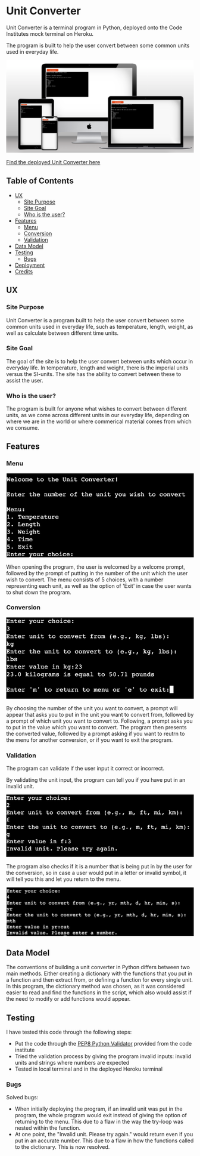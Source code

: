 # Unit Converter 

Unit Converter is a terminal program in Python, deployed onto the Code Institutes mock terminal on Heroku. 

The program is built to help the user convert between some common units used in everyday life. 

![Device mockup of terminal application](assets/docs/images/dev-mockup.png)

[Find the deployed Unit Converter here](https://unit-converter-db3f55df0db8.herokuapp.com/)

## Table of Contents

+ [UX](#ux "UX")
  + [Site Purpose](#site-purpose "Site Purpose")
  + [Site Goal](#site-goal "Site Goal")
  + [Who is the user?](#user "Who is the user?")
+ [Features](#features "Features")
  + [Menu](#menu "Menu")
  + [Conversion](#conversion "Conversion")
  + [Validation](#validation "Validation")
+ [Data Model](#data-model "Data Model")
+ [Testing](#testing "Testing")
  + [Bugs](#bugs "Bugs")
+ [Deployment](#deployment "Deployment")
+ [Credits](#credits "Credits")

## UX

### Site Purpose 

Unit Converter is a program built to help the user convert between some common units used in everyday life, such as temperature, length, weight, as well as calculate between different time units. 

### Site Goal 

The goal of the site is to help the user convert between units which occur in everyday life. In temperature, length and weight, there is the imperial units versus the SI-units. The site has the ability to convert between these to assist the user. 

### Who is the user? 

The program is built for anyone what wishes to convert between different units, as we come across different units in our everyday life, depending on where we are in the world or where commerical material comes from which we consume. 

## Features 

### Menu 

![Image of Welcome prompt and Menu](assets/docs/images/menu.png)

When opening the program, the user is welcomed by a welcome prompt, followed by the prompt of putting in the number of the unit which the user wish to convert. The menu consists of 5 choices, with a number representing each unit, as well as the option of 'Exit' in case the user wants to shut down the program. 

### Conversion 

![Image of performed conversion](assets/docs/images/conversion.png)

By choosing the number of the unit you want to convert, a prompt will appear that asks you to put in the unit you want to convert from, followed by a prompt of which unit you want to convert to. Following, a prompt asks you to put in the value which you want to convert. The program then presents the converted value, followed by a prompt asking if you want to reutrn to the menu for another conversion, or if you want to exit the program. 

### Validation 

The program can validate if the user input it correct or incorrect. 

By validating the unit input, the program can tell you if you have put in an invalid unit. 

![Image of unit validation](assets/docs/images/validation-unit.png)

The program also checks if it is a number that is being put in by the user for the conversion, so in case a user would put in a letter or invalid symbol, it will tell you this and let you return to the menu. 

![Image of number validation](assets/docs/images/validation-number.png)

## Data Model 

The conventions of building a unit converter in Python differs between two main methods. Either creating a dictionary with the functions that you put in a function and then extract from, or defining a function for every single unit.
In this program, the dictionary method was chosen, as it was considered easier to read and find the functions in the script, which also would assist if the need to modify or add functions would appear. 

## Testing 

I have tested this code through the following steps: 

+ Put the code through the [PEP8 Python Validator](https://pep8ci.herokuapp.com/) provided from the code institute
+ Tried the validation process by giving the program invalid inputs: invalid units and strings where numbers are expected
+ Tested in local terminal and in the deployed Heroku terminal 

### Bugs

Solved bugs: 

+ When initially deploying the program, if an invalid unit was put in the program, the whole program would exit instead of giving the option of returning to the menu. This due to a flaw in the way the try-loop was nested within the function. 
+ At one point, the "Invalid unit. Please try again." would return even if you put in an accurate number. This due to a flaw in how the functions called to the dictionary. This is now resolved. 

